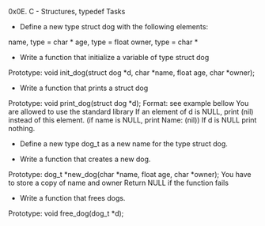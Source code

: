 0x0E. C - Structures, typedef Tasks

- Define a new type struct dog with the following elements:

name, type = char *
age, type = float
owner, type = char *

- Write a function that initialize a variable of type struct dog

Prototype: void init_dog(struct dog *d, char *name, float age, char *owner);

- Write a function that prints a struct dog

Prototype: void print_dog(struct dog *d);
Format: see example bellow
You are allowed to use the standard library
If an element of d is NULL, print (nil) instead of this element. (if name is NULL, print Name: (nil))
If d is NULL print nothing.

- Define a new type dog_t as a new name for the type struct dog.

- Write a function that creates a new dog.

Prototype: dog_t *new_dog(char *name, float age, char *owner);
You have to store a copy of name and owner
Return NULL if the function fails

- Write a function that frees dogs.

Prototype: void free_dog(dog_t *d);


